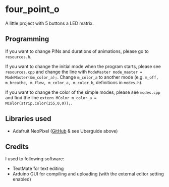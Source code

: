 # four\_point\_o

A little project with 5 buttons a LED matrix. 

## Programming

If you want to change PINs and durations of animations, please go to `resources.h`.

If you want to change the initial mode when the program starts, please see `resources.cpp` and change the line with `ModeMaster mode_master = ModeMaster(&m_color_a);`. Change `m_color_a` to another mode (e.g. `m_off, m_breathe, m_flow, m_color_a, m_color_b`, definitions in `modes.h`).

If you want to change the color of the simple modes, please see `modes.cpp` and find the line `extern MColor m_color_a = MColor(strip.Color(255,0,0));`.

## Libraries used

- Adafruit NeoPixel ([GitHub](https://github.com/adafruit/Adafruit_NeoPixel) & see Uberguide above)

## Credits

I used to following software:

* TextMate for text editing
* Arduino GUI for compiling and uploading (with the external editor setting enabled)